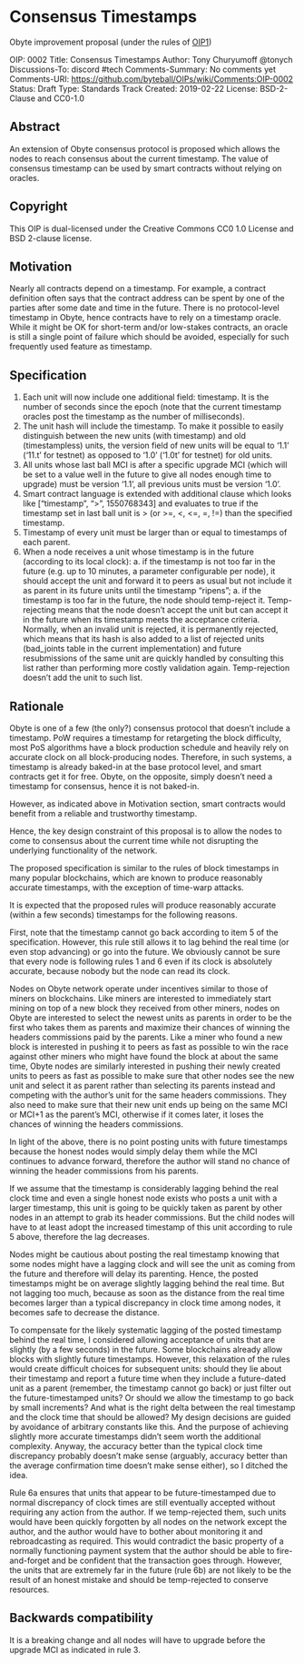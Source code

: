 # Consensus Timestamps

Obyte improvement proposal (under the rules of [OIP1](https://github.com/byteball/OIPs/blob/master/oip-0001.md))

OIP: 0002
Title: Consensus Timestamps
Author: Tony Churyumoff @tonych
Discussions-To: discord #tech
Comments-Summary: No comments yet
Comments-URI: https://github.com/byteball/OIPs/wiki/Comments:OIP-0002
Status: Draft
Type: Standards Track
Created: 2019-02-22
License: BSD-2-Clause and CC0-1.0

## Abstract

An extension of Obyte consensus protocol is proposed which allows the nodes to reach consensus about the current timestamp.  The value of consensus timestamp can be used by smart contracts without relying on oracles.

## Copyright

This OIP is dual-licensed under the Creative Commons CC0 1.0 License and BSD 2-clause license.

## Motivation

Nearly all contracts depend on a timestamp.  For example, a contract definition often says that the contract address can be spent by one of the parties after some date and time in the future.  There is no protocol-level timestamp in Obyte, hence contracts have to rely on a timestamp oracle.  While it might be OK for short-term and/or low-stakes contracts, an oracle is still a single point of failure which should be avoided, especially for such frequently used feature as timestamp.

## Specification

1. Each unit will now include one additional field: timestamp.  It is the number of seconds since the epoch (note that the current timestamp oracles post the timestamp as the number of milliseconds).
1. The unit hash will include the timestamp. To make it possible to easily distinguish between the new units (with timestamp) and old (timestampless) units, the version field of new units will be equal to ‘1.1’ (‘11.t’ for testnet) as opposed to ‘1.0’ (‘1.0t’ for testnet) for old units.
1. All units whose last ball MCI is after a specific upgrade MCI (which will be set to a value well in the future to give all nodes enough time to upgrade) must be version ‘1.1’, all previous units must be version ‘1.0’.
1. Smart contract language is extended with additional clause which looks like [“timestamp”, “>”, 1550768343] and evaluates to true if the timestamp set in last ball unit is > (or >=, <, <=, =, !=) than the specified timestamp.
1. Timestamp of every unit must be larger than or equal to timestamps of each parent.
1. When a node receives a unit whose timestamp is in the future (according to its local clock): 
a. if the timestamp is not too far in the future (e.g. up to 10 minutes, a parameter configurable per node), it should accept the unit and forward it to peers as usual but not include it as parent in its future units until the timestamp “ripens”;
a. if the timestamp is too far in the future, the node should temp-reject it.  Temp-rejecting means that the node doesn’t accept the unit but can accept it in the future when its timestamp meets the acceptance criteria.  Normally, when an invalid unit is rejected, it is permanently rejected, which means that its hash is also added to a list of rejected units (bad_joints table in the current implementation) and future resubmissions of the same unit are quickly handled by consulting this list rather than performing more costly validation again. Temp-rejection doesn’t add the unit to such list.

## Rationale

Obyte is one of a few (the only?) consensus protocol that doesn’t include a timestamp. PoW requires a timestamp for retargeting the block difficulty, most PoS algorithms have a block production schedule and heavily rely on accurate clock on all block-producing nodes.  Therefore, in such systems, a timestamp is already baked-in at the base protocol level, and smart contracts get it for free.  Obyte, on the opposite, simply doesn’t need a timestamp for consensus, hence it is not baked-in.

However, as indicated above in Motivation section, smart contracts would benefit from a reliable and trustworthy timestamp.

Hence, the key design constraint of this proposal is to allow the nodes to come to consensus about the current time while not disrupting the underlying functionality of the network.

The proposed specification is similar to the rules of block timestamps in many popular blockchains, which are known to produce reasonably accurate timestamps, with the exception of time-warp attacks.

It is expected that the proposed rules will produce reasonably accurate (within a few seconds) timestamps for the following reasons.

First, note that the timestamp cannot go back according to item 5 of the specification.  However, this rule still allows it to lag behind the real time (or even stop advancing) or go into the future.  We obviously cannot be sure that every node is following rules 1 and 6 even if its clock is absolutely accurate, because nobody but the node can read its clock.

Nodes on Obyte network operate under incentives similar to those of miners on blockchains.  Like miners are interested to immediately start mining on top of a new block they received from other miners, nodes on Obyte are interested to select the newest units as parents in order to be the first who takes them as parents and maximize their chances of winning the headers commissions paid by the parents.  Like a miner who found a new block is interested in pushing it to peers as fast as possible to win the race against other miners who might have found the block at about the same time, Obyte nodes are similarly interested in pushing their newly created units to peers as fast as possible to make sure that other nodes see the new unit and select it as parent rather than selecting its parents instead and competing with the author’s unit for the same headers commissions.  They also need to make sure that their new unit ends up being on the same MCI or MCI+1 as the parent’s MCI, otherwise if it comes later, it loses the chances of winning the headers commissions.

In light of the above, there is no point posting units with future timestamps because the honest nodes would simply delay them while the MCI continues to advance forward, therefore the author will stand no chance of winning the header commissions from his parents.

If we assume that the timestamp is considerably lagging behind the real clock time and even a single honest node exists who posts a unit with a larger timestamp, this unit is going to be quickly taken as parent by other nodes in an attempt to grab its header commissions.  But the child nodes will have to at least adopt the increased timestamp of this unit according to rule 5 above, therefore the lag decreases.

Nodes might be cautious about posting the real timestamp knowing that some nodes might have a lagging clock and will see the unit as coming from the future and therefore will delay its parenting.  Hence, the posted timestamps might be on average slightly lagging behind the real time.  But not lagging too much, because as soon as the distance from the real time becomes larger than a typical discrepancy in clock time among nodes, it becomes safe to decrease the distance.

To compensate for the likely systematic lagging of the posted timestamp behind the real time, I considered allowing acceptance of units that are slightly (by a few seconds) in the future.  Some blockchains already allow blocks with slightly future timestamps.  However, this relaxation of the rules would create difficult choices for subsequent units: should they lie about their timestamp and report a future time when they include a future-dated unit as a parent (remember, the timestamp cannot go back) or just filter out the future-timestamped units?  Or should we allow the timestamp to go back by small increments?  And what is the right delta between the real timestamp and the clock time that should be allowed?  My design decisions are guided by avoidance of arbitrary constants like this.  And the purpose of achieving slightly more accurate timestamps didn’t seem worth the additional complexity.  Anyway, the accuracy better than the typical clock time discrepancy probably doesn’t make sense (arguably, accuracy better than the average confirmation time doesn’t make sense either), so I ditched the idea.

Rule 6a ensures that units that appear to be future-timestamped due to normal discrepancy of clock times are still eventually accepted without requiring any action from the author.  If we temp-rejected them, such units would have been quickly forgotten by all nodes on the network except the author, and the author would have to bother about monitoring it and rebroadcasting as required.  This would contradict the basic property of a normally functioning payment system that the author should be able to fire-and-forget and be confident that the transaction goes through.  However, the units that are extremely far in the future (rule 6b) are not likely to be the result of an honest mistake and should be temp-rejected to conserve resources.

## Backwards compatibility

It is a breaking change and all nodes will have to upgrade before the upgrade MCI as indicated in rule 3.

